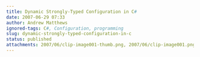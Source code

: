 ```yaml
---
title: Dynamic Strongly-Typed Configuration in C#
date: 2007-06-29 07:33
author: Andrew Matthews
ignored-tags: C#, Configuration, programming
slug: dynamic-strongly-typed-configuration-in-c
status: published
attachments: 2007/06/clip-image001-thumb.png, 2007/06/clip-image001.png
---
```



